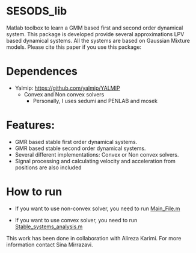 
# SESODS_lib

Matlab toolbox to learn a GMM based first and second order dynamical system. This package is developed provide several approximations LPV based dynamical systems. All the systems are based on Gaussian Mixture models. Please cite this paper if you use this package:





# Dependences 

- Yalmip: https://github.com/yalmip/YALMIP
  - Convex and Non convex solvers
    - Personally, I uses sedumi and PENLAB and mosek
    
# Features:
- GMR based stable first order dynamical systems.
- GMR based stable second order dynamical systems.
- Several different implementations: Convex or Non convex solvers.
- Signal processing and calculating velocity and acceleration from positions are also included 
# How to run 
 
- If you want to use non-convex solver, you need to run [Main_File.m](https://github.com/sinamr66/SESODS_lib/blob/master/Non_convex/Main_File.m)
  
- If you want to use convex solver, you need to run [Stable_systems_analysis.m](https://github.com/sinamr66/SESODS_lib/blob/master/Convex/Stable_systems_analysis.m)



This work has been done in collaboration with Alireza Karimi. 
For more information contact Sina Mirrazavi.
